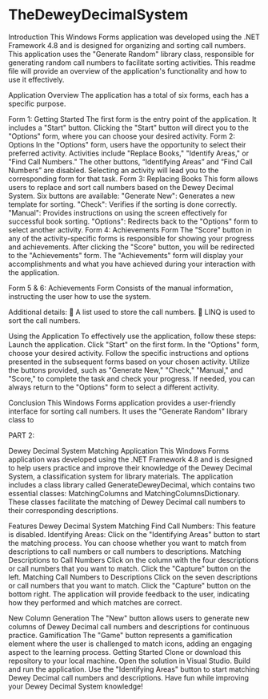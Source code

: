 # TheDeweyDecimalSystem

Introduction
This Windows Forms application was developed using the .NET Framework 4.8 and is designed for organizing and sorting call numbers. This application uses the "Generate Random" library class, responsible for generating random call numbers to facilitate sorting activities. This readme file will provide an overview of the application's functionality and how to use it effectively.

Application Overview
The application has a total of six forms, each has a specific purpose. 

Form 1: Getting Started
The first form is the entry point of the application. It includes a "Start" button.
Clicking the "Start" button will direct you to the "Options" form, where you can choose your desired activity.
Form 2: Options
In the "Options" form, users have the opportunity to select their preferred activity.
Activities include "Replace Books," "Identify Areas," or "Find Call Numbers."
The other buttons, “Identifying Areas” and “Find Call Numbers” are disabled.
Selecting an activity will lead you to the corresponding form for that task.
Form 3: Replacing Books
This form allows users to replace and sort call numbers based on the Dewey Decimal System.
Six buttons are available:
"Generate New": Generates a new template for sorting.
"Check": Verifies if the sorting is done correctly.
"Manual": Provides instructions on using the screen effectively for successful book sorting.
"Options": Redirects back to the "Options" form to select another activity.
Form 4: Achievements Form
The "Score" button in any of the activity-specific forms is responsible for showing your progress and achievements.
After clicking the "Score" button, you will be redirected to the "Achievements" form.
The "Achievements" form will display your accomplishments and what you have achieved during your interaction with the application.

Form 5 & 6: Achievements Form
Consists of the manual information, instructing the user how to use the system.
	
Additional details:
	A list used to store the call numbers.
	LINQ is used to sort the call numbers.

Using the Application
To effectively use the application, follow these steps:
Launch the application.
Click "Start" on the first form.
In the "Options" form, choose your desired activity.
Follow the specific instructions and options presented in the subsequent forms based on your chosen activity.
Utilize the buttons provided, such as "Generate New," "Check," "Manual," and "Score," to complete the task and check your progress.
If needed, you can always return to the "Options" form to select a different activity.

Conclusion
This Windows Forms application provides a user-friendly interface for sorting call numbers. It uses the "Generate Random" library class to 





PART 2:

Dewey Decimal System Matching Application
This Windows Forms application was developed using the .NET Framework 4.8 and is designed to help users practice and improve their knowledge of the Dewey Decimal System, a classification system for library materials. The application includes a class library called GenerateDeweyDecimal, which contains two essential classes: MatchingColumns and MatchingColumnsDictionary. These classes facilitate the matching of Dewey Decimal call numbers to their corresponding descriptions.

Features
Dewey Decimal System Matching
Find Call Numbers: This feature is disabled.
Identifying Areas: Click on the "Identifying Areas" button to start the matching process. You can choose whether you want to match from descriptions to call numbers or call numbers to descriptions.
Matching Descriptions to Call Numbers
Click on the column with the four descriptions or call numbers that you want to match.
Click the "Capture" button on the left.
Matching Call Numbers to Descriptions
Click on the seven descriptions or call numbers that you want to match.
Click the "Capture" button on the bottom right.
The application will provide feedback to the user, indicating how they performed and which matches are correct.

New Column Generation
The "New" button allows users to generate new columns of Dewey Decimal call numbers and descriptions for continuous practice.
Gamification
The "Game" button represents a gamification element where the user is challenged to match icons, adding an engaging aspect to the learning process.
Getting Started
Clone or download this repository to your local machine.
Open the solution in Visual Studio.
Build and run the application.
Use the "Identifying Areas" button to start matching Dewey Decimal call numbers and descriptions.
Have fun while improving your Dewey Decimal System knowledge!
